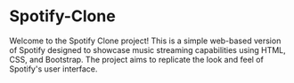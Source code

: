 # Spotify-Clone

Welcome to the Spotify Clone project! This is a simple web-based version of Spotify designed to showcase music streaming capabilities using HTML, CSS, and Bootstrap. The project aims to replicate the look and feel of Spotify's user interface.
